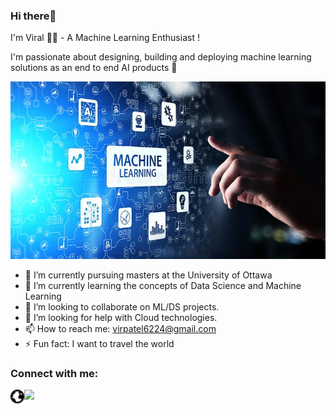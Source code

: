 ### Hi there👋
I'm Viral 👨‍💻 - A Machine Learning Enthusiast !

I'm passionate about designing, building and deploying machine learning solutions as an end to end AI products 🎩

<img src="https://github.com/vir007/vir007/blob/main/ML.jpg">

- 🔭 I’m currently pursuing masters at the University of Ottawa
- 🌱 I’m currently learning the concepts of Data Science and Machine Learning
- 👯 I’m looking to collaborate on ML/DS projects.
- 🤔 I’m looking for help with Cloud technologies.
- 📫 How to reach me: virpatel6224@gmail.com 
- ⚡ Fun fact: I want to travel the world


### Connect with me:

[<img align="left" width="22px" src="https://raw.githubusercontent.com/iconic/open-iconic/master/svg/globe.svg" />][website]
[<img align="left" width="22px" src="https://cdn.jsdelivr.net/npm/simple-icons@v3/icons/linkedin.svg" />][linkedin]

[website]: https://vir007.github.io/Portfolio/
[linkedin]: https://www.linkedin.com/in/viralpatel2020/